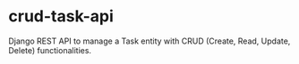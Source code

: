 # crud-task-api
Django REST API to manage a Task entity with CRUD (Create, Read, Update, Delete) functionalities.
